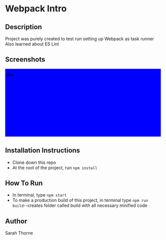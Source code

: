 # Webpack Intro  
## Description  
Project was purely created to test run setting up Webpack as task runner  
Also learned about ES Lint  
## Screenshots  
![Screenshot of blue page with title of the word Test](https://raw.githubusercontent.com/sarahjulesthorne/webpack-intro/master/src/assets/images/screenshot.png "Screenshot of blue page with title of the word Test")  
## Installation Instructions  
* Clone down this repo  
* At the root of the project, run `npm install`  
## How To Run  
* In terminal, type `npm start`  
* To make a production build of this project, in terminal type `npm run build`--creates folder called build with all necessary minified code  
## Author  
Sarah Thorne  
